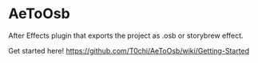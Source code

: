 # AeToOsb
After Effects plugin that exports the project as .osb or storybrew effect.

Get started here! https://github.com/T0chi/AeToOsb/wiki/Getting-Started
